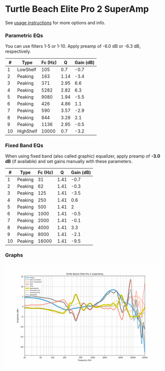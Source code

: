 # Turtle Beach Elite Pro 2 SuperAmp
See [usage instructions](https://github.com/jaakkopasanen/AutoEq#usage) for more options and info.

### Parametric EQs
You can use filters 1-5 or 1-10. Apply preamp of -6.0 dB or -6.3 dB, respectively.

|   # | Type      |   Fc (Hz) |    Q |   Gain (dB) |
|-----|-----------|-----------|------|-------------|
|   1 | LowShelf  |       105 | 0.7  |        -0.7 |
|   2 | Peaking   |       163 | 1.14 |        -3.4 |
|   3 | Peaking   |       371 | 2.95 |         6.6 |
|   4 | Peaking   |      5282 | 2.82 |         6.3 |
|   5 | Peaking   |      9080 | 1.94 |        -5.5 |
|   6 | Peaking   |       426 | 4.86 |         1.1 |
|   7 | Peaking   |       590 | 3.57 |        -2.9 |
|   8 | Peaking   |       844 | 3.28 |         2.1 |
|   9 | Peaking   |      1136 | 2.95 |        -0.5 |
|  10 | HighShelf |     10000 | 0.7  |        -3.2 |

### Fixed Band EQs
When using fixed band (also called graphic) equalizer, apply preamp of **-3.0 dB** (if available) and set gains manually with these parameters.

|   # | Type    |   Fc (Hz) |    Q |   Gain (dB) |
|-----|---------|-----------|------|-------------|
|   1 | Peaking |        31 | 1.41 |        -0.7 |
|   2 | Peaking |        62 | 1.41 |        -0.3 |
|   3 | Peaking |       125 | 1.41 |        -3.5 |
|   4 | Peaking |       250 | 1.41 |         0.6 |
|   5 | Peaking |       500 | 1.41 |         2   |
|   6 | Peaking |      1000 | 1.41 |        -0.5 |
|   7 | Peaking |      2000 | 1.41 |        -0.1 |
|   8 | Peaking |      4000 | 1.41 |         3.3 |
|   9 | Peaking |      8000 | 1.41 |        -2.1 |
|  10 | Peaking |     16000 | 1.41 |        -9.5 |

### Graphs
![](./Turtle%20Beach%20Elite%20Pro%202%20SuperAmp.png)
